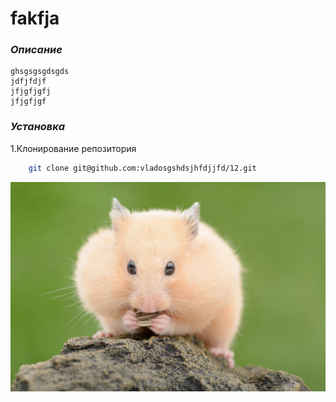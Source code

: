 # fakfja
### ***Описание***
```
ghsgsgsgdsgds
jdfjfdjf
jfjgfjgfj
jfjgfjgf
```
### ***Установка***
1.Клонирование репозитория
```bash
    git clone git@github.com:vladosgshdsjhfdjjfd/12.git
```
![Хомяк на приколе](/images/Hamster.jpg)
